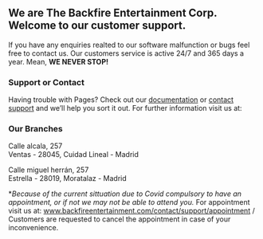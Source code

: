 ## We are The Backfire Entertainment Corp. Welcome to our customer support.
If you have any enquiries realted to our software malfunction or bugs feel free to contact us. Our customers service is active 24/7 and 365 days a year. Mean, **WE NEVER STOP!**


### Support or Contact
Having trouble with Pages? Check out our [documentation](https://www.Backfireentertainment.com/contact) or [contact support](https://support.Backfireentertainment) and we’ll help you sort it out.
For further information visit us at:


### Our Branches
Calle alcala, 257                                 
Ventas - 28045, Cuidad Lineal - Madrid

Calle miguel herrán, 257                                 
Estrella - 28019, Moratalaz - Madrid                


**Because of the current sittuation due to Covid compulsory to have an appointment, or if not we may not be able to attend you.*
For appointment visit us at: www.backfireentertainment.com/contact/support/appointment / Customers are requested to cancel the appointment in case of your inconvenience.

